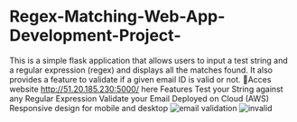 # Regex-Matching-Web-App-Development-Project-

This is a simple flask application that allows users to input a test string and a regular expression (regex) and displays all the matches found. It also provides a feature to validate if a given email ID is valid or not.
🔗Acces website http://51.20.185.230:5000/
here
Features
Test your String against any Regular Expression
Validate your Email
Deployed on Cloud (AWS)
Responsive design for mobile and desktop
![email validation](https://github.com/Aishwarydakhare/Regex-Matching-Web-App-Development-Project-/assets/92745837/51c17396-9067-4d08-b914-1671a5ae27ec)
![invalid](https://github.com/Aishwarydakhare/Regex-Matching-Web-App-Development-Project-/assets/92745837/0e0fff70-2644-45fa-8c38-e2634b934efd)


